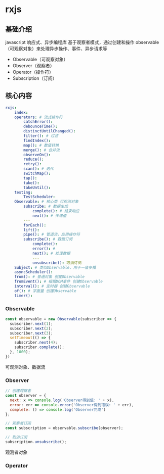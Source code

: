 # rxjs


## 基础介绍

javascript 响应式、异步编程库
基于观察者模式，通过创建和操作 observable（可观察对象）来处理异步操作、事件、异步请求等
- Observable（可观察对象）
- Observer（观察者）
- Operator（操作符）
- Subscription（订阅）

## 核心内容
```yaml
rxjs:
    index:
    operators: # 流式操作符
        catchError():
        debounceTime():
        distinctUntilChanged():
        filter(): # 过滤
        findIndex():
        map(): # 数值转换
        merge(): # 合并流
        observeOn():
        reduce():
        retry():
        scan(): # 迭代
        switchMap():
        tap():
        take():
        takeUntil():
    testing:
        TestScheduler:
    Observable: # 核心类 可观测对象
        subscribe: # 数据生成
            complete(): # 结束响应
            next(): # 传递值
        ---
        forEach():
        lift():
        pipe(): # 管道流，应用操作符
        subscribe(): # 数据订阅
            complete():
            error(): # 
            next(): # 处理数据
            ---
            unsubscribe(): 取消订阅
    Subject: # 类似Observable，用于一值多播
    asyncScheduler():
    from(): # 普通对象 创建Observable
    fromEvent(): # 根据DOM事件 创建Observable
    interval(): # 定时器 创建Observable
    of(): # 字面量 创建Observable
    timer():

```



### Observable
```js
const observable = new Observable(subscriber => {
  subscriber.next(1);
  subscriber.next(2);
  subscriber.next(3);
  setTimeout(() => {
    subscriber.next(4);
    subscriber.complete();
  }, 1000);
})
```

可观测对象、数据流


### Observer
```js
// 创建观察者
const observer = {
  next: x => console.log('Observer得到值: ' + x),
  error: err => console.error('Observer得到错误: ' + err),
  complete: () => console.log('Observer完成')
};

// 观察者订阅
const subscription = observable.subscribe(observer);

// 取消订阅
subscription.unsubscribe();
```
观测者对象


### Operator